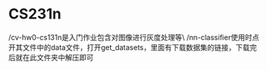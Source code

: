 # CS231n
/cv-hw0-cs131n是入门作业包含对图像进行灰度处理等\\
/nn-classifier使用时点开其文件中的data文件，打开get_datasets，里面有下载数据集的链接，下载完后就在此文件夹中解压即可
